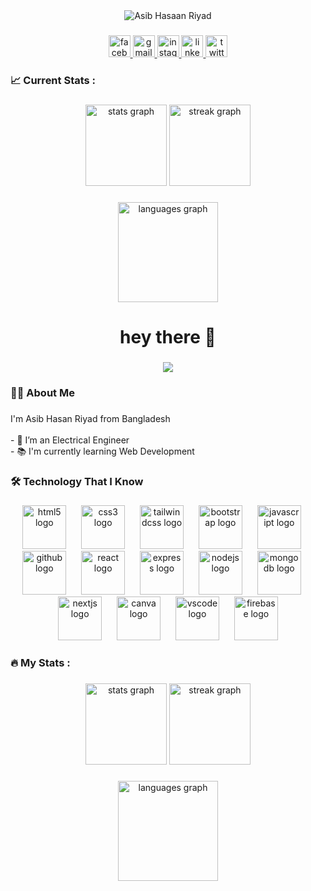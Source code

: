 
<div align="center">
      <img src="https://github.com/AsibHasanRiyad/AsibHasanRiyad/assets/137589900/82691541-1b51-408e-a048-de4ce84d0804  " alt="Asib Hasaan Riyad"  />

</div>

###

<div align="center">
  <a href="https://www.facebook.com/syd.ryd" target="_blank">
    <img src="https://img.shields.io/static/v1?message=Facebook&logo=facebook&label=&color=1877F2&logoColor=white&labelColor=&style=for-the-badge" height="35" alt="facebook logo"  />
  </a>
  <a href="asibhasanriyad@gmail.com" target="_blank">
    <img src="https://img.shields.io/static/v1?message=Gmail&logo=gmail&label=&color=D14836&logoColor=white&labelColor=&style=for-the-badge" height="35" alt="gmail logo"  />
  </a>
  <a href="https://www.instagram.com/sayad.riyad/" target="_blank">
    <img src="https://img.shields.io/static/v1?message=Instagram&logo=instagram&label=&color=E4405F&logoColor=white&labelColor=&style=for-the-badge" height="35" alt="instagram logo"  />
  </a>
  <a href="https://www.linkedin.com/in/asibhasan/" target="_blank">
    <img src="https://img.shields.io/static/v1?message=LinkedIn&logo=linkedin&label=&color=0077B5&logoColor=white&labelColor=&style=for-the-badge" height="35" alt="linkedin logo"  />
  </a>
  <a href="https://twitter.com/AsibHasanRiyad" target="_blank">
    <img src="https://img.shields.io/static/v1?message=Twitter&logo=twitter&label=&color=1DA1F2&logoColor=white&labelColor=&style=for-the-badge" height="35" alt="twitter logo"  />
  </a>
</div>

<h3 align="left">📈 Current Stats :</h3>

###

<div align="center">
  <img src="https://github-readme-stats.vercel.app/api?username=AsibHasanRiyad&hide_title=false&hide_rank=false&show_icons=true&include_all_commits=true&count_private=true&disable_animations=false&theme=gotham&locale=en&hide_border=false&order=1" height="130" alt="stats graph"  />
  <img src="https://streak-stats.demolab.com?user=AsibHasanRiyad&locale=en&mode=daily&theme=gotham&hide_border=false&border_radius=5&order=3" height="130" alt="streak graph"  />
</div>


###

<div align="center">
  <img src="https://github-readme-stats.vercel.app/api/top-langs?username=AsibHasanRiyad&locale=en&hide_title=false&layout=compact&card_width=320&langs_count=5&theme=gotham&hide_border=true&order=2" height="160" alt="languages graph"  />
</div>

###

###

<h1 align="center">hey there 👋</h1>

###

<div align="center">
  <img src="https://profile-counter.glitch.me/AsibHasanRiyad/count.svg?"  />
</div>

###

<h3 align="left">👩‍💻  About Me</h3>

###

<p align="left">I'm Asib Hasan Riyad  from Bangladesh<br><br>- 🔭 I’m an Electrical Engineer<br>- 📚 I'm currently learning Web Development</p>

###

<h3 align="left">🛠 Technology That I Know</h3>

###

<div align="center">
  <img src="https://cdn.jsdelivr.net/gh/devicons/devicon/icons/html5/html5-original.svg" height="70" alt="html5 logo"  />
  <img width="16" />
  <img src="https://cdn.jsdelivr.net/gh/devicons/devicon/icons/css3/css3-original.svg" height="70" alt="css3 logo"  />
  <img width="16" />
  <img src="https://cdn.simpleicons.org/tailwindcss/06B6D4" height="70" alt="tailwindcss logo"  />
  <img width="16" />
  <img src="https://cdn.jsdelivr.net/gh/devicons/devicon/icons/bootstrap/bootstrap-original.svg" height="70" alt="bootstrap logo"  />
  <img width="16" />
  <img src="https://skillicons.dev/icons?i=js" height="70" alt="javascript logo"  />
  <img width="16" />
  <img src="https://skillicons.dev/icons?i=github" height="70" alt="github logo"  />
  <img width="16" />
  <img src="https://cdn.jsdelivr.net/gh/devicons/devicon/icons/react/react-original.svg" height="70" alt="react logo"  />
  <img width="16" />
  <img src="https://skillicons.dev/icons?i=express" height="70" alt="express logo"  />
  <img width="16" />
  <img src="https://cdn.simpleicons.org/nodedotjs/339933" height="70" alt="nodejs logo"  />
  <img width="16" />
  <img src="https://cdn.jsdelivr.net/gh/devicons/devicon/icons/mongodb/mongodb-original.svg" height="70" alt="mongodb logo"  />
  <img width="16" />
  <img src="https://skillicons.dev/icons?i=nextjs" height="70" alt="nextjs logo"  />
  <img width="16" />
  <img src="https://cdn.simpleicons.org/canva/00C4CC" height="70" alt="canva logo"  />
  <img width="16" />
  <img src="https://cdn.simpleicons.org/visualstudiocode/007ACC" height="70" alt="vscode logo"  />
  <img width="16" />
  <img src="https://cdn.simpleicons.org/firebase/FFCA28" height="70" alt="firebase logo"  />
</div>

###

<h3 align="left">🔥   My Stats :</h3>

###

<div align="center">
  <img src="https://github-readme-stats.vercel.app/api?username=AsibHasanRiyad&hide_title=false&hide_rank=false&show_icons=true&include_all_commits=true&count_private=true&disable_animations=false&theme=gotham&locale=en&hide_border=false&order=1" height="130" alt="stats graph"  />
  <img src="https://streak-stats.demolab.com?user=AsibHasanRiyad&locale=en&mode=daily&theme=gotham&hide_border=false&border_radius=5&order=3" height="130" alt="streak graph"  />
</div>


###

<div align="center">
  <img src="https://github-readme-stats.vercel.app/api/top-langs?username=AsibHasanRiyad&locale=en&hide_title=false&layout=compact&card_width=320&langs_count=5&theme=gotham&hide_border=true&order=2" height="160" alt="languages graph"  />
</div>

###


